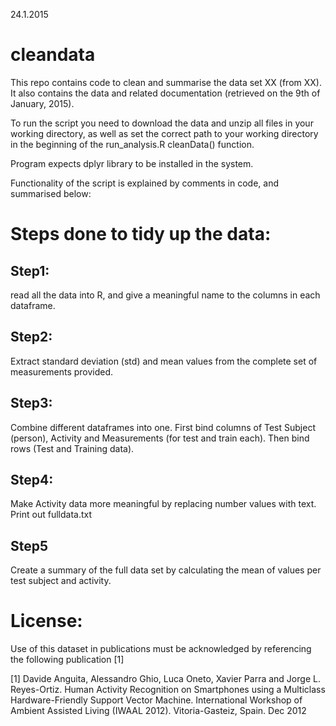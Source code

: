  24.1.2015

cleandata
==========

This repo contains code to clean and summarise the data set XX (from XX). It also contains the data and related documentation (retrieved on the 9th of January, 2015). 

To run the script you need to download the data and unzip all files in your working directory, 
as well as set the correct path to your working directory in the beginning of the run_analysis.R cleanData() function. 

Program expects dplyr library to be installed in the system.

Functionality of the script is explained by comments in code, and summarised below:

# Steps done to tidy up the data:  
 
## Step1: 

read all the data into R, and give a meaningful name to the columns in each dataframe.  
  
## Step2: 

Extract standard deviation (std) and mean values from the complete set of measurements provided. 
  
## Step3: 

Combine different dataframes into one. First bind columns of Test Subject (person), Activity and Measurements (for test and train each).
Then bind rows (Test and Training data).

## Step4:

Make Activity data more meaningful by replacing number values with text.
Print out fulldata.txt
  
## Step5 

Create a summary of the full data set by calculating the mean of values per test subject and activity.   


License:
========
Use of this dataset in publications must be acknowledged by referencing the following publication [1] 

[1] Davide Anguita, Alessandro Ghio, Luca Oneto, Xavier Parra and Jorge L. Reyes-Ortiz. Human Activity Recognition on Smartphones using a Multiclass Hardware-Friendly Support Vector Machine. 
International Workshop of Ambient Assisted Living (IWAAL 2012). Vitoria-Gasteiz, Spain. Dec 2012
